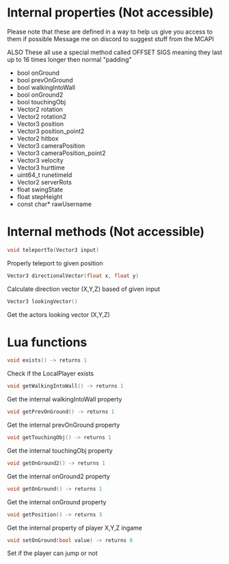 # Internal properties (Not accessible)

Please note that these are defined in a way to help us give you access to them if possible
Message me on discord to suggest stuff from the MCAPI

ALSO These all use a special method called OFFSET SIGS meaning
they last up to 16 times longer then normal "padding"

- bool onGround
- bool prevOnGround
- bool walkingIntoWall
- bool onGround2
- bool touchingObj
- Vector2 rotation
- Vector2 rotation2
- Vector3 position
- Vector3 position_point2
- Vector2 hitbox
- Vector3 cameraPosition
- Vector3 cameraPosition_point2
- Vector3 velocity
- Vector3 hurttime
- uint64_t runetimeId
- Vector2 serverRots
- float swingState
- float stepHeight
- const char* rawUsername

# Internal methods (Not accessible)

```cpp
void teleportTo(Vector3 input)
```
Properly teleport to given position

```cpp
Vector3 directionalVector(float x, float y)
```
Calculate direction vector (X,Y,Z) based of given input

```cpp
Vector3 lookingVector()
```
Get the actors looking vector (X,Y,Z)

# Lua functions

```cpp
void exists() -> returns 1
```
Check if the LocalPlayer exists

```cpp
void getWalkingIntoWall() -> returns 1
```
Get the internal walkingIntoWall property

```cpp
void getPrevOnGround() -> returns 1
```
Get the internal prevOnGround property

```cpp
void getTouchingObj() -> returns 1
```
Get the internal touchingObj property

```cpp
void getOnGround2() -> returns 1
```
Get the internal onGround2 property

```cpp
void getOnGround() -> returns 1
```
Get the internal onGround property

```cpp
void getPosition() -> returns 3
```
Get the internal property of player X,Y,Z ingame

```cpp
void setOnGround(bool value) -> returns 0
```
Set if the player can jump or not
